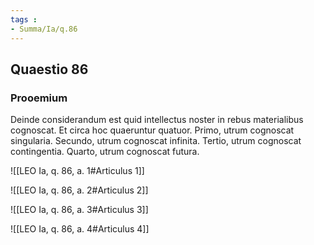 ```yaml
---
tags : 
- Summa/Ia/q.86
---
```


## Quaestio 86

### Prooemium

Deinde considerandum est quid intellectus noster in rebus materialibus cognoscat. Et circa hoc quaeruntur quatuor. Primo, utrum cognoscat singularia. Secundo, utrum cognoscat infinita. Tertio, utrum cognoscat contingentia. Quarto, utrum cognoscat futura.

![[LEO Ia, q. 86, a. 1#Articulus 1]]

![[LEO Ia, q. 86, a. 2#Articulus 2]]

![[LEO Ia, q. 86, a. 3#Articulus 3]]

![[LEO Ia, q. 86, a. 4#Articulus 4]]

